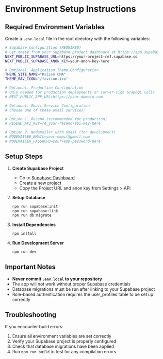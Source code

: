 # Environment Setup Instructions

## Required Environment Variables

Create a `.env.local` file in the root directory with the following variables:

```bash
# Supabase Configuration (REQUIRED)
# Get these from your Supabase project dashboard at https://app.supabase.com
NEXT_PUBLIC_SUPABASE_URL=https://your-project-ref.supabase.co
NEXT_PUBLIC_SUPABASE_ANON_KEY=your-anon-key-here

# Optional: Application Theme Configuration
THEME_SITE_NAME="Kaizen CMA"
THEME_FAV_ICON="/favicon.ico"

# Optional: Production Configuration
# Only needed for production deployments or server-side GraphQL calls
# NEXT_PUBLIC_APP_URL=https://your-domain.com

# Optional: Email Service Configuration
# Choose one of these email services:

# Option 1: Resend (recommended for production)
# RESEND_API_KEY=re_your-resend-api-key-here

# Option 2: Nodemailer with Gmail (for development)
# NODEMAILER_EMAIL=your-email@gmail.com
# NODEMAILER_PASSWORD=your-app-password-here
```

## Setup Steps

1. **Create Supabase Project**

   - Go to [Supabase Dashboard](https://app.supabase.com)
   - Create a new project
   - Copy the Project URL and anon key from Settings > API

2. **Setup Database**

   ```bash
   npm run supabase:init
   npm run supabase:link
   npm run db:migrate
   ```

3. **Install Dependencies**

   ```bash
   npm install
   ```

4. **Run Development Server**
   ```bash
   npm run dev
   ```

## Important Notes

- **Never commit `.env.local` to your repository**
- The app will not work without proper Supabase credentials
- Database migrations must be run after linking to your Supabase project
- Role-based authentication requires the user_profiles table to be set up correctly

## Troubleshooting

If you encounter build errors:

1. Ensure all environment variables are set correctly
2. Verify your Supabase project is properly configured
3. Check that database migrations have been applied
4. Run `npm run build` to test for any compilation errors

